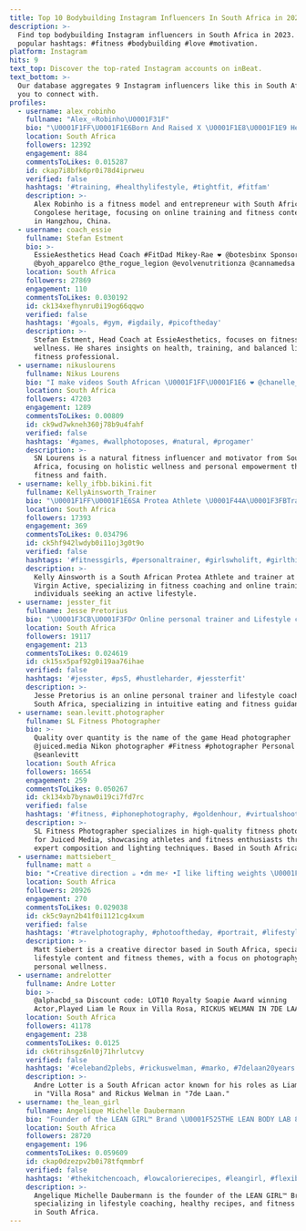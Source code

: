 ```yaml
---
title: Top 10 Bodybuilding Instagram Influencers In South Africa in 2023
description: >-
  Find top bodybuilding Instagram influencers in South Africa in 2023. Most
  popular hashtags: #fitness #bodybuilding #love #motivation.
platform: Instagram
hits: 9
text_top: Discover the top-rated Instagram accounts on inBeat.
text_bottom: >-
  Our database aggregates 9 Instagram influencers like this in South Africa for
  you to connect with.
profiles:
  - username: alex_robinho
    fullname: "Alex_⭐️Robinho\U0001F31F"
    bio: "\U0001F1FF\U0001F1E6Born And Raised X \U0001F1E8\U0001F1E9 Heritage Fitness Model \U0001F4AA\U0001F3FD Dm For Online training \U0001F468\U0001F3FD‍\U0001F4BB Fitpreneur\U0001F343 Based In Hangzhou China \U0001F1E8\U0001F1F3 Checkout my Article feature! ⬇️"
    location: South Africa
    followers: 12392
    engagement: 884
    commentsToLikes: 0.015287
    id: ckap7i8bfk6pr0i78d4iprweu
    verified: false
    hashtags: '#training, #healthylifestyle, #tightfit, #fitfam'
    description: >-
      Alex Robinho is a fitness model and entrepreneur with South African and
      Congolese heritage, focusing on online training and fitness content based
      in Hangzhou, China.
  - username: coach_essie
    fullname: Stefan Estment
    bio: >-
      EssieAesthetics Head Coach #FitDad Mikey-Rae ❤️ @botesbinx Sponsors:
      @byoh_apparelco @the_rogue_legion @evolvenutritionza @cannamedsa
    location: South Africa
    followers: 27869
    engagement: 110
    commentsToLikes: 0.030192
    id: ck134xefhynru0i19og66qqwo
    verified: false
    hashtags: '#goals, #gym, #igdaily, #picoftheday'
    description: >-
      Stefan Estment, Head Coach at EssieAesthetics, focuses on fitness and
      wellness. He shares insights on health, training, and balanced living as a
      fitness professional.
  - username: nikuslourens
    fullname: Nikus Lourens
    bio: "I make videos South African \U0001F1FF\U0001F1E6 ❤️ @chanelle_maritz If you don’t glorify His name when you have nothing, how do you expect to have a lot \U0001F440✝️"
    location: South Africa
    followers: 47203
    engagement: 1289
    commentsToLikes: 0.00809
    id: ck9wd7wkneh360j78b9u4fahf
    verified: false
    hashtags: '#games, #wallphotoposes, #natural, #progamer'
    description: >-
      SN Lourens is a natural fitness influencer and motivator from South
      Africa, focusing on holistic wellness and personal empowerment through
      fitness and faith.
  - username: kelly_ifbb.bikini.fit
    fullname: KellyAinsworth_Trainer
    bio: "\U0001F1FF\U0001F1E6SA Protea Athlete \U0001F44A\U0001F3FBTrainer at Pavilion Virgin Active \U0001F310 Online Coach ❤Happily @nicholasrodrigues67 babygirl \U0001F970 \U0001F64C\U0001F3FB@medisportmassage Sponsored"
    location: South Africa
    followers: 17393
    engagement: 369
    commentsToLikes: 0.034796
    id: ck5hf942lwdyb0i11oj3g0t9o
    verified: false
    hashtags: '#fitnessgirls, #personaltrainer, #girlswholift, #girlthings'
    description: >-
      Kelly Ainsworth is a South African Protea Athlete and trainer at Pavilion
      Virgin Active, specializing in fitness coaching and online training for
      individuals seeking an active lifestyle.
  - username: jesster_fit
    fullname: Jesse Pretorius
    bio: "\U0001F3CB\U0001F3FD‍♂️ Online personal trainer and Lifestyle coach @jesster_media @jesster_radioshow @sashalee_taylor \U0001F48D Intuitive eating with @raine.dunn \U0001F447\U0001F3FC\U0001F447\U0001F3FC"
    location: South Africa
    followers: 19117
    engagement: 213
    commentsToLikes: 0.024619
    id: ck15sx5paf92g0i19aa76ihae
    verified: false
    hashtags: '#jesster, #ps5, #hustleharder, #jessterfit'
    description: >-
      Jesse Pretorius is an online personal trainer and lifestyle coach based in
      South Africa, specializing in intuitive eating and fitness guidance.
  - username: sean.levitt.photographer
    fullname: SL Fitness Photographer
    bio: >-
      Quality over quantity is the name of the game Head photographer
      @juiced.media Nikon photographer #Fitness #photographer Personal Acc
      @seanlevitt
    location: South Africa
    followers: 16654
    engagement: 259
    commentsToLikes: 0.050267
    id: ck134xb7bynaw0i19ci7fd7rc
    verified: false
    hashtags: '#fitness, #iphonephotography, #goldenhour, #virtualshoot'
    description: >-
      SL Fitness Photographer specializes in high-quality fitness photography
      for Juiced Media, showcasing athletes and fitness enthusiasts through
      expert composition and lighting techniques. Based in South Africa.
  - username: mattsiebert_
    fullname: matt ♎
    bio: "•Creative direction ☕ •dm me⚡ •I like lifting weights \U0001F4AA"
    location: South Africa
    followers: 20926
    engagement: 270
    commentsToLikes: 0.029038
    id: ck5c9ayn2b41f0i1121cg4xum
    verified: false
    hashtags: '#travelphotography, #photooftheday, #portrait, #lifestyle'
    description: >-
      Matt Siebert is a creative director based in South Africa, specializing in
      lifestyle content and fitness themes, with a focus on photography and
      personal wellness.
  - username: andrelotter
    fullname: Andre Lotter
    bio: >-
      @alphacbd_sa Discount code: LOT10 Royalty Soapie Award winning
      Actor,Played Liam le Roux in Villa Rosa, RICKUS WELMAN IN 7DE LAAN.
    location: South Africa
    followers: 41178
    engagement: 238
    commentsToLikes: 0.0125
    id: ck6trihsgz6nl0j71hrlutcvy
    verified: false
    hashtags: '#celeband2plebs, #rickuswelman, #marko, #7delaan20years'
    description: >-
      Andre Lotter is a South African actor known for his roles as Liam le Roux
      in "Villa Rosa" and Rickus Welman in "7de Laan."
  - username: the_lean_girl
    fullname: Angelique Michelle Daubermann
    bio: "Founder of the LEAN GIRL™️ Brand \U0001F525THE LEAN BODY LAB 8 Week Lifestyle Overhaul \U0001F469‍\U0001F373 LEAN GIRL KITCHEN COACH Ultimate Recipe Hub \U0001F3A5 YouTube: LEAN GIRL"
    location: South Africa
    followers: 28720
    engagement: 196
    commentsToLikes: 0.059609
    id: ckap0dzezpv2b0i78tfqmmbrf
    verified: false
    hashtags: '#thekitchencoach, #lowcalorierecipes, #leangirl, #flexibledieting'
    description: >-
      Angelique Michelle Daubermann is the founder of the LEAN GIRL™ Brand,
      specializing in lifestyle coaching, healthy recipes, and fitness content
      in South Africa.
---
```


